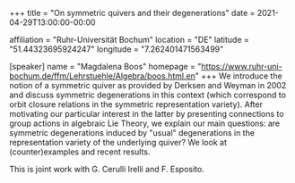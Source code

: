 +++
title = "On symmetric quivers and their degenerations"
date = 2021-04-29T13:00:00-00:00

affiliation = "Ruhr-Universität Bochum"
location = "DE"
latitude = "51.44323695924247"
longitude = "7.262401471563499"

[speaker]
  name = "Magdalena Boos"
  homepage = "https://www.ruhr-uni-bochum.de/ffm/Lehrstuehle/Algebra/boos.html.en"
+++
We introduce the notion of a symmetric quiver as provided by Derksen and Weyman in 2002 and discuss symmetric degenerations in this context (which correspond to orbit closure relations in the symmetric representation variety). After motivating our particular interest in the latter by presenting connections to group actions in algebraic Lie Theory, we explain our main questions: are symmetric degenerations induced by "usual" degenerations in the representation variety of the underlying quiver? We look at (counter)examples and recent results.

This is joint work with G. Cerulli Irelli and F. Esposito.
